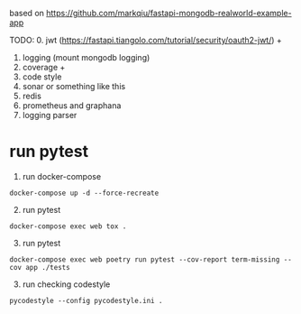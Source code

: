 based on https://github.com/markqiu/fastapi-mongodb-realworld-example-app

TODO:
0. jwt (https://fastapi.tiangolo.com/tutorial/security/oauth2-jwt/) +
1. logging (mount mongodb logging)
2. coverage +
3. code style
4. sonar or something like this
5. redis
6. prometheus and graphana
7. logging parser

# run pytest
1. run docker-compose
```shell
docker-compose up -d --force-recreate
```
2. run pytest
```shell
docker-compose exec web tox .
```

3. run pytest
```shell
docker-compose exec web poetry run pytest --cov-report term-missing --cov app ./tests
```

3. run checking codestyle
```shell
pycodestyle --config pycodestyle.ini .
```